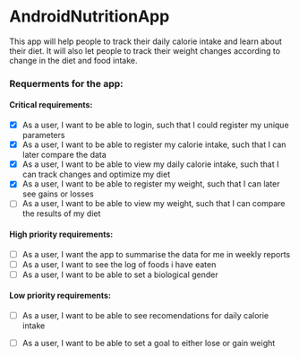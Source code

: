 # AndroidNutritionApp
 
 This app will help people to track their daily calorie intake and learn about their diet. It will also let people to track their weight changes according to change in the diet and food intake.
 
 ### Requerments for the app: ###
 
 #### Critical requirements: ####
 - [x] As a user, I want to be able to login, such that I could register my unique parameters
 - [x] As a user, I want to be able to register my calorie intake, such that I can later compare the data
 - [x] As a user, I want to be able to view my daily calorie intake, such that I can track changes and optimize my diet
 - [x] As a user, I want to be able to register my weight, such that I can later see gains or losses
 - [ ] As a user, I want to be able to view my weight, such that I can compare the results of my diet
  #### High priority requirements: ####
 - [ ] As a user, I want the app to summarise the data for me in weekly reports
 - [ ] As a user, I want to see the log of foods i have eaten
 - [ ] As a user, I want to be able to set a biological gender
#### Low priority requirements: ####
 - [ ] As a user, I want to be able to see recomendations for daily calorie intake
 - [ ] As a user, I want to be able to set a goal to either lose or gain weight

